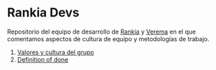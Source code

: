 # Rankia Devs

Repositorio del equipo de desarrollo de [Rankia](https://www.rankia.com) y [Verema](https://www.verema.com) en el que comentamos aspectos de cultura de equipo y metodologías de trabajo.

1. [Valores y cultura del grupo](cultura.md)
2. [Definition of done](dod.md)

